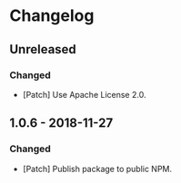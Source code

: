 # Changelog

## Unreleased

### Changed

-   [Patch] Use Apache License 2.0.

## 1.0.6 - 2018-11-27

### Changed

-   [Patch] Publish package to public NPM.

